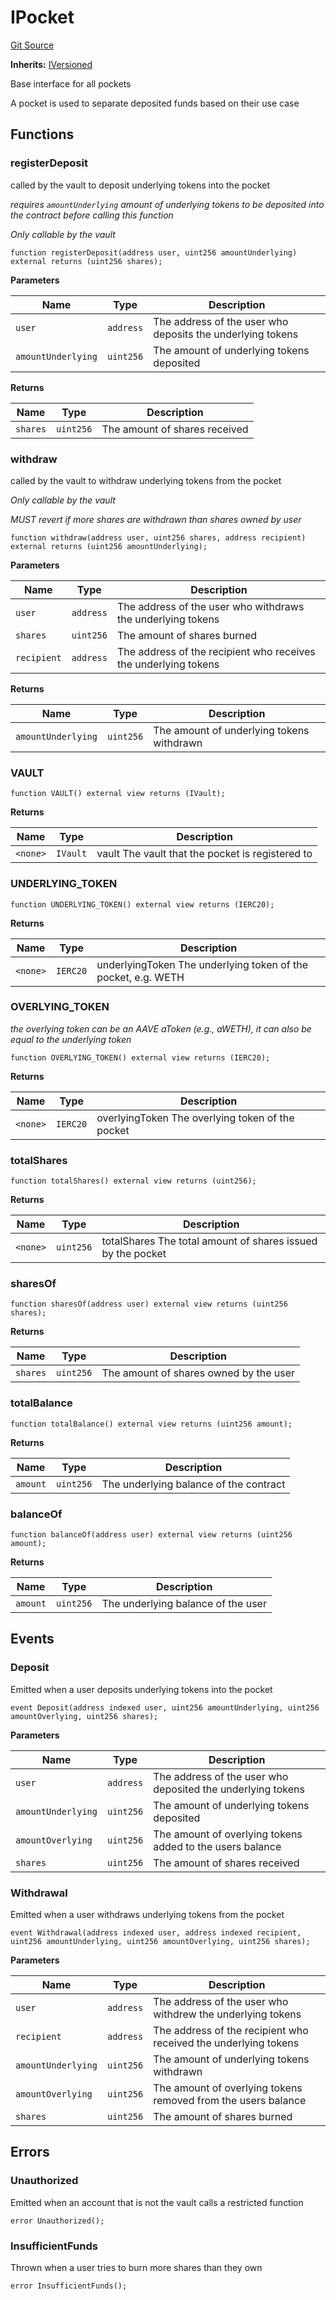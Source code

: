 # IPocket
[Git Source](https://github.com/cryptexfinance/tcapv2.0/blob/34a621b9d7f953a62f8f826356dda361dde059e4/src/interface/pockets/IPocket.sol)

**Inherits:**
[IVersioned](/src/interface/IVersioned.sol/interface.IVersioned.md)

Base interface for all pockets

A pocket is used to separate deposited funds based on their use case


## Functions
### registerDeposit

called by the vault to deposit underlying tokens into the pocket

*requires `amountUnderlying` amount of underlying tokens to be deposited into the contract before calling this function*

*Only callable by the vault*


```solidity
function registerDeposit(address user, uint256 amountUnderlying) external returns (uint256 shares);
```
**Parameters**

|Name|Type|Description|
|----|----|-----------|
|`user`|`address`|The address of the user who deposits the underlying tokens|
|`amountUnderlying`|`uint256`|The amount of underlying tokens deposited|

**Returns**

|Name|Type|Description|
|----|----|-----------|
|`shares`|`uint256`|The amount of shares received|


### withdraw

called by the vault to withdraw underlying tokens from the pocket

*Only callable by the vault*

*MUST revert if more shares are withdrawn than shares owned by user*


```solidity
function withdraw(address user, uint256 shares, address recipient) external returns (uint256 amountUnderlying);
```
**Parameters**

|Name|Type|Description|
|----|----|-----------|
|`user`|`address`|The address of the user who withdraws the underlying tokens|
|`shares`|`uint256`|The amount of shares burned|
|`recipient`|`address`|The address of the recipient who receives the underlying tokens|

**Returns**

|Name|Type|Description|
|----|----|-----------|
|`amountUnderlying`|`uint256`|The amount of underlying tokens withdrawn|


### VAULT


```solidity
function VAULT() external view returns (IVault);
```
**Returns**

|Name|Type|Description|
|----|----|-----------|
|`<none>`|`IVault`|vault The vault that the pocket is registered to|


### UNDERLYING_TOKEN


```solidity
function UNDERLYING_TOKEN() external view returns (IERC20);
```
**Returns**

|Name|Type|Description|
|----|----|-----------|
|`<none>`|`IERC20`|underlyingToken The underlying token of the pocket, e.g. WETH|


### OVERLYING_TOKEN

*the overlying token can be an AAVE aToken (e.g., aWETH), it can also be equal to the underlying token*


```solidity
function OVERLYING_TOKEN() external view returns (IERC20);
```
**Returns**

|Name|Type|Description|
|----|----|-----------|
|`<none>`|`IERC20`|overlyingToken The overlying token of the pocket|


### totalShares


```solidity
function totalShares() external view returns (uint256);
```
**Returns**

|Name|Type|Description|
|----|----|-----------|
|`<none>`|`uint256`|totalShares The total amount of shares issued by the pocket|


### sharesOf


```solidity
function sharesOf(address user) external view returns (uint256 shares);
```
**Returns**

|Name|Type|Description|
|----|----|-----------|
|`shares`|`uint256`|The amount of shares owned by the user|


### totalBalance


```solidity
function totalBalance() external view returns (uint256 amount);
```
**Returns**

|Name|Type|Description|
|----|----|-----------|
|`amount`|`uint256`|The underlying balance of the contract|


### balanceOf


```solidity
function balanceOf(address user) external view returns (uint256 amount);
```
**Returns**

|Name|Type|Description|
|----|----|-----------|
|`amount`|`uint256`|The underlying balance of the user|


## Events
### Deposit
Emitted when a user deposits underlying tokens into the pocket


```solidity
event Deposit(address indexed user, uint256 amountUnderlying, uint256 amountOverlying, uint256 shares);
```

**Parameters**

|Name|Type|Description|
|----|----|-----------|
|`user`|`address`|The address of the user who deposited the underlying tokens|
|`amountUnderlying`|`uint256`|The amount of underlying tokens deposited|
|`amountOverlying`|`uint256`|The amount of overlying tokens added to the users balance|
|`shares`|`uint256`|The amount of shares received|

### Withdrawal
Emitted when a user withdraws underlying tokens from the pocket


```solidity
event Withdrawal(address indexed user, address indexed recipient, uint256 amountUnderlying, uint256 amountOverlying, uint256 shares);
```

**Parameters**

|Name|Type|Description|
|----|----|-----------|
|`user`|`address`|The address of the user who withdrew the underlying tokens|
|`recipient`|`address`|The address of the recipient who received the underlying tokens|
|`amountUnderlying`|`uint256`|The amount of underlying tokens withdrawn|
|`amountOverlying`|`uint256`|The amount of overlying tokens removed from the users balance|
|`shares`|`uint256`|The amount of shares burned|

## Errors
### Unauthorized
Emitted when an account that is not the vault calls a restricted function


```solidity
error Unauthorized();
```

### InsufficientFunds
Thrown when a user tries to burn more shares than they own


```solidity
error InsufficientFunds();
```

